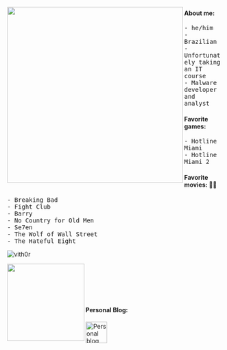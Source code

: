 <p>
  <img src="https://i.pinimg.com/736x/02/8b/4a/028b4a8211d9cdae9b3e17a31cd0f837.jpg" width="410" align="left" />
</p>

<p>
  <h4>About me:</h4>
  <samp>
    - he/him<br>
    - Brazilian<br>
    - Unfortunately taking an IT course<br>
    - Malware developer and analyst<br>
  </samp>
</p>

<p>
  <h4>Favorite games:</h4>
  <samp>
    - Hotline Miami<br>
    - Hotline Miami 2<br>
  </samp>
</p>

<p>
  <h4>Favorite movies: 🗿🍷</h4>
  <samp>
    - Breaking Bad<br>
    - Fight Club<br>
    - Barry<br>
    - No Country for Old Men<br>
    - Se7en<br>
    - The Wolf of Wall Street<br>
    - The Hateful Eight<br>
  </samp>
</p>

<p>
  <img src="https://komarev.com/ghpvc/?username=vith0r&label=Profile%20views&color=0e75b6&style=flat" alt="vith0r" />
</p>

<div>
  <img align="left" src="https://github-readme-stats.vercel.app/api/top-langs/?username=vith0r&layout=compact&show_icons=true&theme=cobalt" width="180" />
<br>
<br>
<p>
  <samp>
    <br>
        <br>
  <h4>Personal Blog:</h4>
  </samp>
</p>
  <a align="left" href="https://vith0r.github.io/" target="_blank">
    <img align="left" src="https://www.svgrepo.com/show/10382/blogger.svg" alt="Personal blog" height="50" width="50" />
  </a>
</div>
